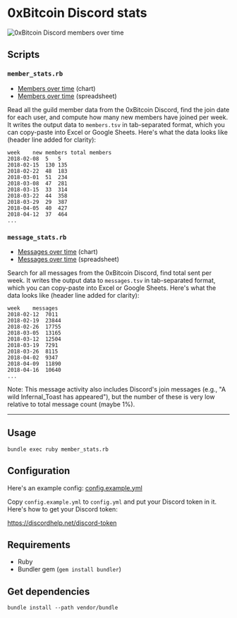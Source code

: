 # 0xBitcoin Discord stats
![0xBitcoin Discord members over time](https://docs.google.com/spreadsheets/d/e/2PACX-1vSfTvIo5dtrDZ416hOmPR_eLyKwplA8YNNDbpMdFw58K-8Obi5PB6u6UZGmQzuekvzmY4Gwcjrdymct/pubchart?oid=439616913&format=image)

## Scripts

### `member_stats.rb`

- [Members over time](https://docs.google.com/spreadsheets/d/1ameHdrmsoXp37NXhfC7AXE8dI4UfVS5N4RJBBHXdwQI/edit#gid=670755958) (chart)
- [Members over time](https://docs.google.com/spreadsheets/d/1ameHdrmsoXp37NXhfC7AXE8dI4UfVS5N4RJBBHXdwQI/edit?usp=sharing) (spreadsheet)

Read all the guild member data from the 0xBitcoin Discord, find the join date for each user, and
compute how many new members have joined per week. It writes the output data to `members.tsv` in
tab-separated format, which you can copy-paste into Excel or Google Sheets. Here's what the data
looks like (header line added for clarity):

```
week	new members	total members
2018-02-08	5	5
2018-02-15	130	135
2018-02-22	48	183
2018-03-01	51	234
2018-03-08	47	281
2018-03-15	33	314
2018-03-22	44	358
2018-03-29	29	387
2018-04-05	40	427
2018-04-12	37	464
...
```

### `message_stats.rb`

- [Messages over time](https://docs.google.com/spreadsheets/d/1ameHdrmsoXp37NXhfC7AXE8dI4UfVS5N4RJBBHXdwQI/edit#gid=95119642) (chart)
- [Messages over time](https://docs.google.com/spreadsheets/d/1ameHdrmsoXp37NXhfC7AXE8dI4UfVS5N4RJBBHXdwQI/edit#gid=1552476287) (spreadsheet)

Search for all messages from the 0xBitcoin Discord, find total sent per week. It writes the output
data to `messages.tsv` in tab-separated format, which you can copy-paste into Excel or Google
Sheets. Here's what the data looks like (header line added for clarity):

```
week	messages
2018-02-12	7011
2018-02-19	23844
2018-02-26	17755
2018-03-05	13165
2018-03-12	12504
2018-03-19	7291
2018-03-26	8115
2018-04-02	9347
2018-04-09	11890
2018-04-16	10640
...
```

Note: This message activity also includes Discord's join messages (e.g., "A wild Infernal\_Toast has
appeared"), but the number of these is very low relative to total message count (maybe 1%).

* * *

## Usage

```
bundle exec ruby member_stats.rb
```

## Configuration

Here's an example config: [config.example.yml](config.example.yml)

Copy `config.example.yml` to `config.yml` and put your Discord token in it. Here's how to get your
Discord token:

<https://discordhelp.net/discord-token>

## Requirements

- Ruby
- Bundler gem (`gem install bundler`)

## Get dependencies

```
bundle install --path vendor/bundle
```

